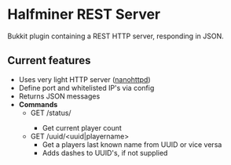 # Halfminer REST Server
Bukkit plugin containing a REST HTTP server, responding in JSON.

## Current features
- Uses very light HTTP server ([nanohttpd](https://github.com/NanoHttpd/nanohttpd))
- Define port and whitelisted IP's via config
- Returns JSON messages
- **Commands**
  - GET /status/<playercount>
    - Get current player count
  - GET /uuid/<uuid|playername>
    - Get a players last known name from UUID or vice versa
    - Adds dashes to UUID's, if not supplied
    
